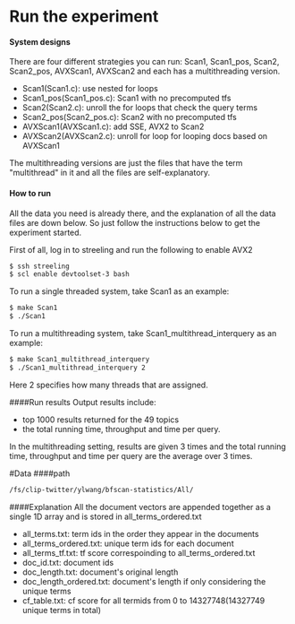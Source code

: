 # Run the experiment
#### System designs
There are four different strategies you can run: Scan1, Scan1_pos, Scan2, Scan2_pos, AVXScan1, AVXScan2 and each has a multithreading version.
* Scan1(Scan1.c): use nested for loops
* Scan1_pos(Scan1_pos.c): Scan1 with no precomputed tfs
* Scan2(Scan2.c): unroll the for loops that check the query terms
* Scan2_pos(Scan2_pos.c): Scan2 with no precomputed tfs
* AVXScan1(AVXScan1.c): add SSE, AVX2 to Scan2
* AVXScan2(AVXScan2.c): unroll for loop for looping docs based on AVXScan1

The multithreading versions are just the files that have the term "multithread" in it and all the files are self-explanatory.
#### How to run
All the data you need is already there, and the explanation of all the data files are down below. So just follow the instructions below to get the experiment started.

First of all, log in to streeling and run the following to enable AVX2
```sh
$ ssh streeling
$ scl enable devtoolset-3 bash
```

To run a single threaded system, take Scan1 as an example:
```sh
$ make Scan1
$ ./Scan1
```

To run a multithreading system, take Scan1_multithread_interquery as an example:
```sh
$ make Scan1_multithread_interquery
$ ./Scan1_multithread_interquery 2
```
Here 2 specifies how many threads that are assigned.

####Run results
Output results include:
* top 1000 results returned for the 49 topics
* the total running time, throughput and time per query. 

In the multithreading setting, results are given 3 times and the total running time, throughput and time per query are the average over 3 times.

#Data
####path
```sh
/fs/clip-twitter/ylwang/bfscan-statistics/All/
```
####Explanation
All the document vectors are appended together as a single 1D array and is stored in all_terms_ordered.txt
* all_terms.txt: term ids in the order they appear in the documents
* all_terms_ordered.txt: unique term ids for each document
* all_terms_tf.txt: tf score correspoinding to all_terms_ordered.txt
* doc_id.txt: document ids
* doc_length.txt: document's original length
* doc_length_ordered.txt: document's length if only considering the unique terms
* cf_table.txt: cf score for all termids from 0 to 14327748(14327749 unique terms in total)
